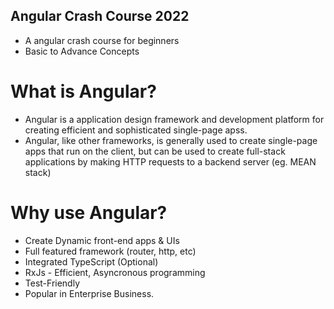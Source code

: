 ## Angular Crash Course 2022

- A angular crash course for beginners
- Basic to Advance Concepts

# What is Angular?

- Angular is a application design framework and development platform for creating efficient and sophisticated single-page apss.
- Angular, like other frameworks, is generally used to create single-page apps that run on the client, but can be used to create full-stack applications by making HTTP requests to a backend server (eg. MEAN stack)

# Why use Angular?

- Create Dynamic front-end apps & UIs
- Full featured framework (router, http, etc)
- Integrated TypeScript (Optional)
- RxJs - Efficient, Asyncronous programming
- Test-Friendly
- Popular in Enterprise Business.

